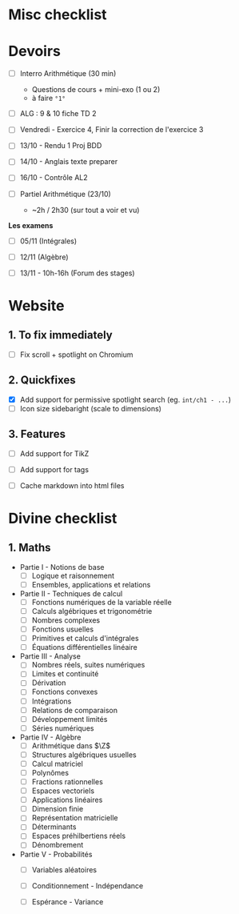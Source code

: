 
# Misc checklist

# Devoirs


- [ ] Interro Arithmétique (30 min)
	- Questions de cours + mini-exo (1 ou 2)
	- à faire `°1°`
- [ ] ALG : 9 & 10 fiche TD 2
- [ ] Vendredi - Exercice 4, Finir la correction de l'exercice 3


- [ ] 13/10 - Rendu 1 Proj BDD
- [ ] 14/10 - Anglais texte preparer

- [ ] 16/10 - Contrôle AL2

- [ ] Partiel Arithmétique (23/10)
	- ~2h / 2h30 (sur tout a voir et vu)

**Les examens**
- [ ] 05/11 (Intégrales)
- [ ] 12/11 (Algèbre)


- [ ] 13/11 - 10h-16h (Forum des stages)


# Website
## 1. To fix immediately

- [ ] Fix scroll + spotlight on Chromium

## 2. Quickfixes

- [x] Add support for permissive spotlight search (eg. `int/ch1 - ...`)
- [ ] Icon size sidebaright (scale to dimensions)

## 3. Features

- [ ] Add support for TikZ
- [ ] Add support for tags
- [ ] Cache markdown into html files


# Divine checklist

## 1. Maths

- Partie I - Notions de base
	- [ ] Logique et raisonnement
	- [ ] Ensembles, applications et relations
- Partie II - Techniques de calcul  
	- [ ] Fonctions numériques de la variable réelle
	- [ ] Calculs algébriques et trigonométrie
	- [ ] Nombres complexes 
	- [ ] Fonctions usuelles
	- [ ] Primitives et calculs d'intégrales
	- [ ] Équations différentielles linéaire
- Partie III - Analyse
	- [ ] Nombres réels, suites numériques
	- [ ] Limites et continuité
	- [ ] Dérivation
	- [ ] Fonctions convexes
	- [ ] Intégrations
	- [ ] Relations de comparaison
	- [ ] Développement limités
	- [ ] Séries numériques
- Partie IV - Algèbre
	- [ ] Arithmétique dans $\Z$
	- [ ] Structures algébriques usuelles
	- [ ] Calcul matriciel
	- [ ] Polynômes
	- [ ] Fractions rationnelles
	- [ ] Espaces vectoriels
	- [ ] Applications linéaires
	- [ ] Dimension finie
	- [ ] Représentation matricielle
	- [ ] Déterminants
	- [ ] Espaces préhilbertiens réels
	- [ ] Dénombrement
- Partie V - Probabilités
	- [ ] Variables aléatoires
	- [ ] Conditionnement - Indépendance
	- [ ] Espérance - Variance






